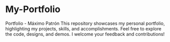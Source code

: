 # My-Portfolio
Portfolio - Máximo Patrón  This repository showcases my personal portfolio, highlighting my projects, skills, and accomplishments. Feel free to explore the code, designs, and demos. I welcome your feedback and contributions!
